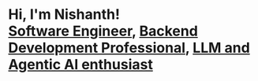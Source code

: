 <h1>Hi, I'm Nishanth! <br/><a href="https://github.com/joshmadakor1">Software Engineer</a>, <a href="https://www.linkedin.com/in/nishanth-kalluri-74047919a/">Backend Development Professional</a>, <a href="https://www.linkedin.com/in/nishanth-kalluri-74047919a/">LLM and Agentic AI enthusiast</a></h1>



<!--
**joshmadakor1/joshmadakor1** is a ✨ _special_ ✨ repository because its `README.md` (this file) appears on your GitHub profile.

Here are some ideas to get you started:

- 🔭 I’m currently working on ...
- 🌱 I’m currently learning ...
- 👯 I’m looking to collaborate on ...
- 🤔 I’m looking for help with ...
- 💬 Ask me about ...
- 📫 How to reach me: ...
- 😄 Pronouns: ...
- ⚡ Fun fact: ...
-->

